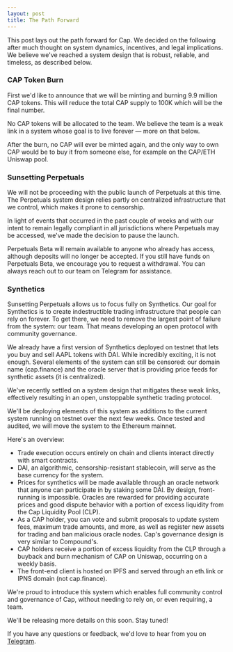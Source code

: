 ```yaml
---
layout: post
title: The Path Forward
---
```


This post lays out the path forward for Cap. We decided on the following after much thought on system dynamics, incentives, and legal implications. We believe we've reached a system design that is robust, reliable, and timeless, as described below.

### CAP Token Burn

First we'd like to announce that we will be minting and burning 9.9 million CAP tokens. This will reduce the total CAP supply to 100K which will be the final number.

No CAP tokens will be allocated to the team. We believe the team is a weak link in a system whose goal is to live forever — more on that below.

After the burn, no CAP will ever be minted again, and the only way to own CAP would be to buy it from someone else, for example on the CAP/ETH Uniswap pool.

### Sunsetting Perpetuals

We will not be proceeding with the public launch of Perpetuals at this time. The Perpetuals system design relies partly on centralized infrastructure that we control, which makes it prone to censorship. 

In light of events that occurred in the past couple of weeks and with our intent to remain legally compliant in all jurisdictions where Perpetuals may be accessed, we've made the decision to pause the launch.

Perpetuals Beta will remain available to anyone who already has access, although deposits will no longer be accepted. If you still have funds on Perpetuals Beta, we encourage you to request a withdrawal. You can always reach out to our team on Telegram for assistance.

### Synthetics

Sunsetting Perpetuals allows us to focus fully on Synthetics. Our goal for Synthetics is to create indestructible trading infrastructure that people can rely on forever. To get there, we need to remove the largest point of failure from the system: our team. That means developing an open protocol with community governance.

We already have a first version of Synthetics deployed on testnet that lets you buy and sell AAPL tokens with DAI. While incredibly exciting, it is not enough. Several elements of the system can still be censored: our domain name (cap.finance) and the oracle server that is providing price feeds for synthetic assets (it is centralized).

We've recently settled on a system design that mitigates these weak links, effectively resulting in an open, unstoppable synthetic trading protocol.

We'll be deploying elements of this system as additions to the current system running on testnet over the next few weeks. Once tested and audited, we will move the system to the Ethereum mainnet.

Here's an overview:

* Trade execution occurs entirely on chain and clients interact directly with smart contracts.
* DAI, an algorithmic, censorship-resistant stablecoin, will serve as the base currency for the system.
* Prices for synthetics will be made available through an oracle network that anyone can participate in by staking some DAI. By design, front-running is impossible. Oracles are rewarded for providing accurate prices and good dispute behavior with a portion of excess liquidity from the Cap Liquidity Pool (CLP).
* As a CAP holder, you can vote and submit proposals to update system fees, maximum trade amounts, and more, as well as register new assets for trading and ban malicious oracle nodes. Cap's governance design is very similar to Compound's.
* CAP holders receive a portion of excess liquidity from the CLP through a buyback and burn mechanism of CAP on Uniswap, occurring on a weekly basis.
* The front-end client is hosted on IPFS and served through an eth.link or IPNS domain (not cap.finance).

We're proud to introduce this system which enables full community control and governance of Cap, without needing to rely on, or even requiring, a team.

We'll be releasing more details on this soon. Stay tuned!

If you have any questions or feedback, we'd love to hear from you on [Telegram](https://t.me/capfin).


